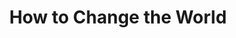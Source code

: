 ---
layout: series
series: "How to Change the World"
title: How to Change the World
permalink: /how-to-change-the-world/
startDate: 2014-03-22 12:12:12
endDate: 2014-04-19 12:12:12
description: We're talking about setting ourselves on fire.
src: /img/series/190x110_HowToChangeWorld.jpg
---